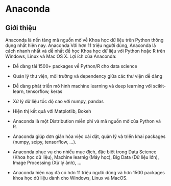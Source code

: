 
# Anaconda

## Giới thiệu

Anaconda là nền tảng mã nguồn mở về Khoa học dữ liệu trên Python thông dụng nhất hiện nay. Anaconda Với hơn 11 triệu người dùng, Anaconda là cách nhanh nhất và dễ nhất để học Khoa học dữ liệu với Python hoặc R trên Windows, Linux và Mac OS X. Lợi ích của Anaconda:

* Dễ dàng tải 1500+ packages về Python/R cho data science
* Quản lý thư viện, môi trường và dependency giữa các thư viện dễ dàng
* Dễ dàng phát triển mô hình machine learning và deep learning với scikit-learn, tensorflow, keras
* Xử lý dữ liệu tốc độ cao với numpy, pandas
* Hiện thị kết quả với Matplotlib, Bokeh

* Anaconda là một Distribution miễn phí và mã nguồn mở của Python và R.
* Anaconda giúp đơn giản hóa việc cài đặt, quản lý và triển khai packages (numpy, scipy, tensorflow, …).
* Anaconda phục vụ cho nhiều mục địch, đặc biệt trong Data Science (Khoa học dữ liệu), Machine learnig (Máy học), Big Data (Dữ liệu lớn), Image Processing (Xử lý ảnh), …
* Anaconda hiện nay đã có hơn 11 triệu người dùng và hơn 1500 packages khoa học dữ liệu dành cho Windows, Linux và MacOS.
